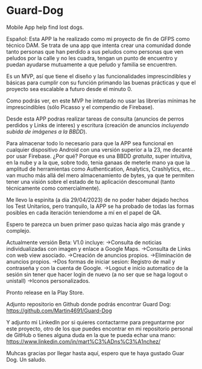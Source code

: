 # Guard-Dog
Mobile App help find lost dogs.

Español:
Esta APP la he realizado como mi proyecto de fin de GFPS como técnico DAM.
Se trata de una app que intenta crear una comunidad donde tanto personas que han perdido a sus peludos como personas que ven peludos por la calle y no les cuadra, tengan un punto de encuentro y puedan ayudarse mutuamente a que peludo y familia se encuentren.

Es un MVP, así que tiene el diseño y las funcionalidades imprescindibles y básicas para cumplir con su función primando las buenas prácticas y que el proyecto sea escalable a futuro desde el minuto 0.

Como podrás ver, en este MVP he intentado no usar las librerias mínimas he imprescindibles (sólo Picasso y el compendio de Firebase).

Desde esta APP podras realizar tareas de consulta (anuncios de perros perdidos y Links de interes) y escritura (creación de anuncios *incluyendo subida de imágenes a la BBDD*).

Para almacenar todo lo necesario para que la APP sea funcional en cualquier dispositivo Android con una versión superior a la 23, me decanté por usar Firebase. 
¿Por qué?
Porque es una BBDD *gratuita*, super intuitiva, en la nube y a la que, sobre todo, tenia ganaas de meterle mano ya que la amplitud de herramientas como Authentication, Analytics, Crashlytics, etc... van mucho más allá del mero almacenamiento de bytes, ya que te permiten tener una visión sobre el estado de tu aplicación descomunal (tanto técnicamente como comercialmente).

Me llevo la espinita (a día 29/04/2023) de no poder haber dejado hechos los Test Unitarios, pero tranquilo, la APP se ha probado de todas las formas posibles en cada iteración teniendome a mí en el papel de QA.

Espero te parezca un buen primer paso quizas hacia algo más grande y complejo.

Actualmente versión Beta:
V1.0 incluye: 
->Consulta de noticias individualizadas con imagen y enlace a Google Maps.
->Consulta de Links con web view asociado.
->Creación de anuncios propios.
->Eliminación de anuncios propios.
->Dos formas de iniciar sesion: Registro de mail y contraseña y con la cuenta de Google.
->Logout e inicio automatico de la sesión sin tener que hacer login de nuevo (a no ser que se haga logout o unistall)
->Iconos personalizados.


Pronto release en la Play Store.


Adjunto repositorio en Github donde podrás encontrar Guard Dog:
https://github.com/Martin4691/Guard-Dog

Y adjunto mi LinkedIn por si quieres contactarme para preguntarme por este proyecto, otro de los que puedes encontrar en mi repositorio personal de GitHub o tienes alguna duda en la que te pueda echar una mano:
https://www.linkedin.com/in/mart%C3%ADns%C3%A1nchez/



Muhcas gracias por llegar hasta aquí, espero que te haya gustado Guar Dog.
Un saludo.